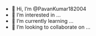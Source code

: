 - 👋 Hi, I’m @PavanKumar182004
- 👀 I’m interested in ...
- 🌱 I’m currently learning ...
- 💞️ I’m looking to collaborate on ...


<!---
PavanKumar182004/PavanKumar182004 is a ✨ special ✨ repository because its `README.md` (this file) appears on your GitHub profile.
You can click the Preview link to take a look at your changes.
--->
